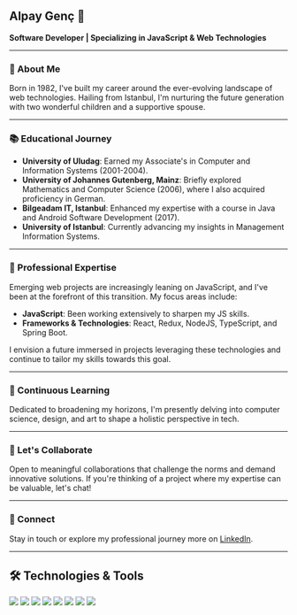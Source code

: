 ## Alpay Genç 🌟
**Software Developer | Specializing in JavaScript & Web Technologies**

---

### 👋 About Me

Born in 1982, I've built my career around the ever-evolving landscape of web technologies. Hailing from Istanbul, I'm nurturing the future generation with two wonderful children and a supportive spouse.

---

### 📚 Educational Journey

- **University of Uludag**: Earned my Associate's in Computer and Information Systems (2001-2004).
- **University of Johannes Gutenberg, Mainz**: Briefly explored Mathematics and Computer Science (2006), where I also acquired proficiency in German.
- **Bilgeadam IT, Istanbul**: Enhanced my expertise with a course in Java and Android Software Development (2017).
- **University of Istanbul**: Currently advancing my insights in Management Information Systems.

---

### 💼 Professional Expertise

Emerging web projects are increasingly leaning on JavaScript, and I've been at the forefront of this transition. My focus areas include:

- **JavaScript**: Been working extensively to sharpen my JS skills.
- **Frameworks & Technologies**: React, Redux, NodeJS, TypeScript, and Spring Boot.

I envision a future immersed in projects leveraging these technologies and continue to tailor my skills towards this goal.

---

### 🌱 Continuous Learning

Dedicated to broadening my horizons, I'm presently delving into computer science, design, and art to shape a holistic perspective in tech.

---

### 🤝 Let's Collaborate

Open to meaningful collaborations that challenge the norms and demand innovative solutions. If you're thinking of a project where my expertise can be valuable, let's chat!

---

### 🔗 Connect

Stay in touch or explore my professional journey more on [LinkedIn](https://www.linkedin.com/in/alpay-gen%C3%A7-9414223a/).

---

## 🛠 Technologies & Tools

![](https://img.shields.io/badge/OS-Linux-informational?style=flat&logo=linux&logoColor=white&color=2bbc8a)
![](https://img.shields.io/badge/Editor-VSCode-informational?style=flat&logo=visual-studio-code&logoColor=white&color=2bbc8a)
![](https://img.shields.io/badge/Code-JavaScript-informational?style=flat&logo=javascript&logoColor=white&color=2bbc8a)
![](https://img.shields.io/badge/Code-React-informational?style=flat&logo=react&logoColor=white&color=2bbc8a)
![](https://img.shields.io/badge/Code-Node.js-informational?style=flat&logo=node-dot-js&logoColor=white&color=2bbc8a)
![](https://img.shields.io/badge/Code-TypeScript-informational?style=flat&logo=typescript&logoColor=white&color=2bbc8a)
![](https://img.shields.io/badge/Tools-Spring_Boot-informational?style=flat&logo=spring-boot&logoColor=white&color=2bbc8a)
![](https://img.shields.io/badge/Tools-Redux-informational?style=flat&logo=redux&logoColor=white&color=2bbc8a)
